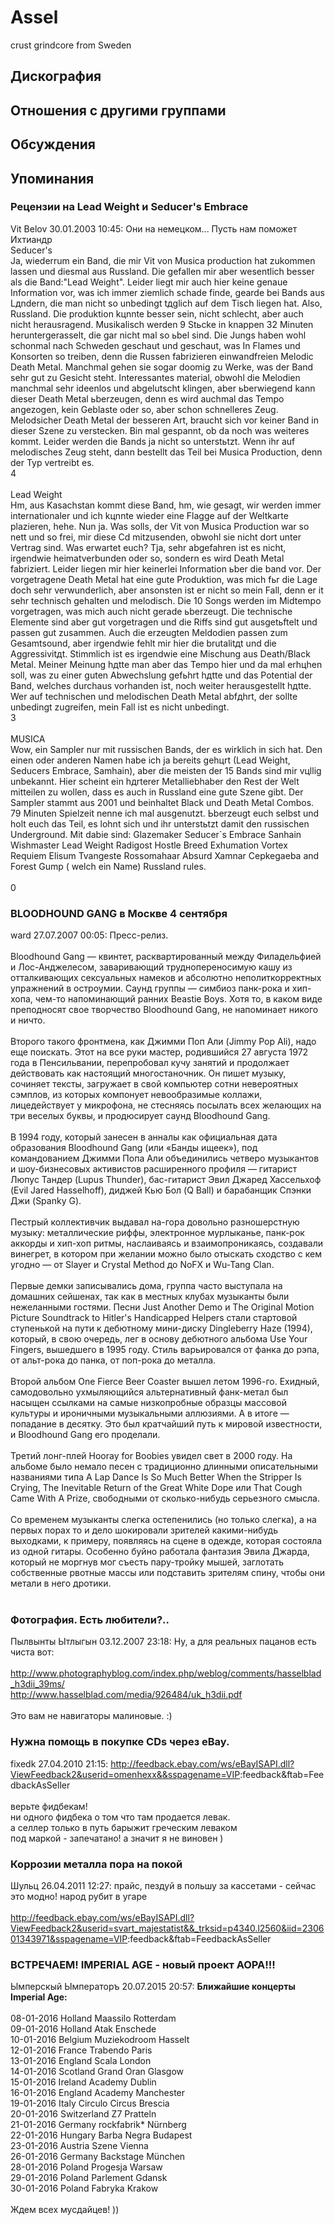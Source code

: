 # Assel

crust grindcore from Sweden

## Дискография


## Отношения с другими группами


## Обсуждения


## Упоминания

### Рецензии на Lead Weight и Seducer's Embrace

Vit Belov 30.01.2003 10:45:
Они на немецком... Пусть нам поможет Ихтиандр<BR>Seducer's<BR>Ja, wiederrum ein Band, die mir Vit von Musica production hat zukommen lassen und diesmal aus Russland. Die gefallen mir aber wesentlich besser als die Band:"Lead Weight". Leider liegt mir auch hier keine genaue Information vor, was ich immer ziemlich schade finde, gearde bei Bands aus Lдndern, die man nicht so unbedingt tдglich auf dem Tisch liegen hat. Also, Russland. Die produktion kцnnte besser sein, nicht schlecht, aber auch nicht herausragend. Musikalisch werden 9 Stьcke in knappen 32 Minuten heruntergerasselt, die gar nicht mal so ьbel sind. Die Jungs haben wohl schonmal nach Schweden geschaut und geschaut, was In Flames und Konsorten so treiben, denn die Russen fabrizieren einwandfreien Melodic Death Metal. Manchmal gehen sie sogar doomig zu Werke, was der Band sehr gut zu Gesicht steht. Interessantes material, obwohl die Melodien manchmal sehr ideenlos und abgelutscht klingen, aber ьberwiegend kann dieser Death Metal ьberzeugen, denn es wird auchmal das Tempo angezogen, kein Geblaste oder so, aber schon schnelleres Zeug. Melodsicher Death Metal der besseren Art, braucht sich vor keiner Band in dieser Szene zu verstecken. Bin mal gespannt, ob da noch was weiteres kommt. Leider werden die Bands ja nicht so unterstьtzt. Wenn ihr auf melodisches Zeug steht, dann bestellt das Teil bei Musica Production, denn der Typ vertreibt es. <BR>4<BR><BR>Lead Weight<BR>Hm, aus Kasachstan kommt diese Band, hm, wie gesagt, wir werden immer internationaler und ich kцnnte wieder eine Flagge auf der Weltkarte plazieren, hehe. Nun ja. Was solls, der Vit von Musica Production war so nett und so frei, mir diese Cd mitzusenden, obwohl sie nicht dort unter Vertrag sind. Was erwartet euch? Tja, sehr abgefahren ist es nicht, irgendwie heimatverbunden oder so, sondern es wird Death Metal fabriziert. Leider liegen mir hier keinerlei Information ьber die band vor. Der vorgetragene Death Metal hat eine gute Produktion, was mich fьr die Lage doch sehr verwunderlich, aber ansonsten ist er nicht so mein Fall, denn er it sehr technisch gehalten und melodisch. Die 10 Songs werden im Midtempo vorgetragen, was mich auch nicht gerade ьberzeugt. Die technische Elemente sind aber gut vorgetragen und die Riffs sind gut ausgetьftelt und passen gut zusammen. Auch die erzeugten Meldodien passen zum Gesamtsound, aber irgendwie fehlt mir hier die brutalitдt und die Aggressivitдt. Stimmlich ist es irgendwie eine Mischung aus Death/Black Metal. Meiner Meinung hдtte man aber das Tempo hier und da mal erhцhen soll, was zu einer guten Abwechslung gefьhrt hдtte und das Potential der Band, welches durchaus vorhanden ist, noch weiter herausgestellt hдtte. Wer auf technischen und melodischen Death Metal abfдhrt, der sollte unbedingt zugreifen, mein Fall ist es nicht unbedingt. <BR>3<BR><BR>MUSICA<BR>Wow, ein Sampler nur mit russischen Bands, der es wirklich in sich hat. Den einen oder anderen Namen habe ich ja bereits gehцrt (Lead Weight, Seducers Embrace, Samhain), aber die meisten der 15 Bands sind mir vцllig unbekannt. Hier scheint ein hдrterer Metalliebhaber den Rest der Welt mitteilen zu wollen, dass es auch in Russland eine gute Szene gibt. Der Sampler stammt aus 2001 und beinhaltet Black und Death Metal Combos. 79 Minuten Spielzeit nenne ich mal ausgenutzt. Ьberzeugt euch selbst und holt euch das Teil, es lohnt sich und ihr unterstьtzt damit den russischen Underground. Mit dabie sind: Glazemaker Seducer`s Embrace Sanhain Wishmaster Lead Weight Radigost Hostle Breed Exhumation Vortex Requiem Elisum Tvangeste Rossomahaar Absurd Xamnar Cepkegaeba and Forest Gump ( welch ein Name) Russland rules. <BR><BR>0<BR>

### BLOODHOUND GANG в Москве 4 сентября

ward 27.07.2007 00:05:
Пресс-релиз.<BR><BR>Bloodhound Gang — квинтет, расквартированный между Филадельфией и Лос-Анджелесом, заваривающий труднопереносимую кашу из отталкивающих сексуальных намеков и абсолютно неполиткорректных упражнений в остроумии. Саунд группы — симбиоз панк-рока и хип-хопа, чем-то напоминающий ранних Beastie Boys. Хотя то, в каком виде преподносят свое творчество Bloodhound Gang, не напоминает никого и ничто.<BR><BR>Второго такого фронтмена, как Джимми Поп Али (Jimmy Pop Ali), надо еще поискать. Этот на все руки мастер, родившийся 27 августа 1972 года в Пенсильвании, перепробовал кучу занятий и продолжает действовать как настоящий многостаночник. Он пишет музыку, сочиняет тексты, загружает в свой компьютер сотни невероятных сэмплов, из которых компонует невообразимые коллажи, лицедействует у микрофона, не стесняясь посылать всех желающих на три веселых буквы, и продюсирует саунд Bloodhound Gang.<BR><BR>В 1994 году, который занесен в анналы как официальная дата образования Bloodhound Gang (или «Банды ищеек»), под командованием Джимми Попа Али объединились четверо музыкантов и шоу-бизнесовых активистов расширенного профиля — гитарист Люпус Тандер (Lupus Thunder), бас-гитарист Эвил Джаред Хассельхоф (Evil Jared Hasselhoff), диджей Кью Бол (Q Ball) и барабанщик Спэнки Джи (Spanky G).<BR><BR>Пестрый коллективчик выдавал на-гора довольно разношерстную музыку: металлические риффы, электронное мурлыканье, панк-рок аккорды и хип-хоп ритмы, наслаиваясь и взаимопроникаясь, создавали винегрет, в котором при желании можно было отыскать сходство с кем угодно — от Slayer и Crystal Method до NoFX и Wu-Tang Clan.<BR><BR>Первые демки записывались дома, группа часто выступала на домашних сейшенах, так как в местных клубах музыканты были нежеланными гостями. Песни Just Another Demo и The Original Motion Picture Soundtrack to Hitler's Handicapped Helpers стали стартовой ступенькой на пути к дебютному мини-диску Dingleberry Haze (1994), который, в свою очередь, лег в основу дебютного альбома Use Your Fingers, вышедшего в 1995 году. Стиль варьировался от фанка до рэпа, от альт-рока до панка, от поп-рока до металла.<BR><BR>Второй альбом One Fierce Beer Coaster вышел летом 1996-го. Ехидный, самодовольно ухмыляющийся альтернативный фанк-метал был насыщен ссылками на самые низкопробные образцы массовой культуры и ироничными музыкальными аллюзиями. А в итоге — попадание в десятку. Это был кратчайший путь к мировой известности, и Bloodhound Gang его проделали.<BR><BR>Третий лонг-плей Hooray for Boobies увидел свет в 2000 году. На альбоме было немало песен с традиционно длинными описательными названиями типа A Lap Dance Is So Much Better When the Stripper Is Crying, The Inevitable Return of the Great White Dope или That Cough Came With A Prize, свободными от сколько-нибудь серьезного смысла.<BR><BR>Со временем музыканты слегка остепенились (но только слегка), а на первых порах то и дело шокировали зрителей какими-нибудь выходками, к примеру, появляясь на сцене в одежде, которая состояла из одной гитары. Особенно буйно работала фантазия Эвила Джарда, который не моргнув мог съесть пару-тройку мышей, заглотать собственные рвотные массы или подставить зрителям спину, чтобы они метали в него дротики.<BR><BR>

### Фотография. Есть любители?..

Пылвынты Ытлыгын 03.12.2007 23:18:
Ну, а для реальных пацанов есть чиста вот:<BR><BR><A HREF="http://www.photographyblog.com/index.php/weblog/comments/hasselblad_h3dii_39ms/" TARGET="_blank">http://www.photographyblog.com/index.php/weblog/comments/hasselblad_h3dii_39ms/</A><BR><A HREF="http://www.hasselblad.com/media/926484/uk_h3dii.pdf" TARGET="_blank">http://www.hasselblad.com/media/926484/uk_h3dii.pdf</A><BR><BR>Это вам не навигаторы малиновые. :)

### Нужна помощь в покупке CDs через eBay.

fixedk 27.04.2010 21:15:
<A HREF="http://feedback.ebay.com/ws/eBayISAPI.dll?ViewFeedback2&userid=omenhexx&&sspagename=VIP" TARGET="_blank">http://feedback.ebay.com/ws/eBayISAPI.dll?ViewFeedback2&userid=omenhexx&&sspagename=VIP</A>:feedback&ftab=FeedbackAsSeller<BR><BR>верьте фидбекам!<BR>ни одного фидбека о том что там продается левак.<BR>а селлер только в путь барыжит греческим леваком<BR>под маркой - запечатано! а значит я не виновен )

### Коррозии металла пора на покой

Шульц 26.04.2011 12:27:
прайс, пездуй в польшу за кассетами - сейчас это модно! народ рубит в угаре<BR><BR><A HREF="http://feedback.ebay.com/ws/eBayISAPI.dll?ViewFeedback2&userid=svart_majestatist&&_trksid=p4340.l2560&iid=230601343971&sspagename=VIP" TARGET="_blank">http://feedback.ebay.com/ws/eBayISAPI.dll?ViewFeedback2&userid=svart_majestatist&&_trksid=p4340.l2560&iid=230601343971&sspagename=VIP</A>:feedback&ftab=FeedbackAsSeller

### ВСТРЕЧАЕМ! IMPERIAL AGE - новый проект АОРА!!!

Ымперскый Ымператоръ 20.07.2015 20:57:
<B>Ближайшие концерты Imperial Age:</B><BR><BR>08-01-2016 Holland Maassilo Rotterdam<BR>09-01-2016 Holland Atak Enschede<BR>10-01-2016 Belgium Muziekodroom Hasselt<BR>12-01-2016 France Trabendo Paris<BR>13-01-2016 England Scala London<BR>14-01-2016 Scotland Grand Oran Glasgow<BR>15-01-2016 Ireland Academy Dublin <BR>16-01-2016 England Academy Manchester <BR>19-01-2016 Italy Circulo Circus Brescia<BR>20-01-2016 Switzerland Z7 Pratteln<BR>21-01-2016 Germany rockfabrik* N&#252;rnberg<BR>22-01-2016 Hungary Barba Negra Budapest<BR>23-01-2016 Austria Szene Vienna<BR>26-01-2016 Germany Backstage M&#252;nchen<BR>28-01-2016 Poland Progesja Warsaw<BR>29-01-2016 Poland Parlement Gdansk<BR>30-01-2016 Poland Fabryka Krakow<BR><BR>Ждем всех мусдайцев! ))

